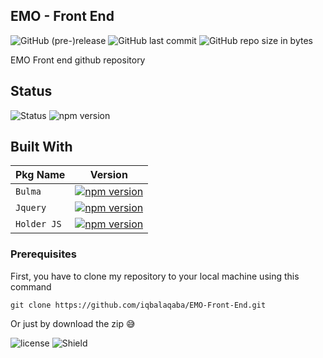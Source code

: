 ## EMO - Front End
![GitHub (pre-)release](https://img.shields.io/github/release/iqbalaqaba/EMO-Front-End/all.svg)
![GitHub last commit](https://img.shields.io/github/last-commit/iqbalaqaba/EMO-Front-End.svg)
![GitHub repo size in bytes](https://img.shields.io/github/repo-size/badges/shields.svg)

EMO Front end github repository

## Status
![Status](https://david-dm.org/iqbalaqaba/EMO-Front-End.svg)
![npm version](https://badge.fury.io/js/yarn.svg)


## Built With

| Pkg Name  | Version |
| ------------- | ------------- |
| `Bulma` | [![npm version](https://badge.fury.io/js/bulma.svg)](https://badge.fury.io/js/bulma) |
| `Jquery` | [![npm version](https://badge.fury.io/js/jquery.svg)](https://badge.fury.io/js/jquery) |
| `Holder JS` | [![npm version](https://badge.fury.io/js/holderjs.svg)](https://badge.fury.io/js/holderjs) |

### Prerequisites

First, you have to clone my repository to your local machine using this command
```
git clone https://github.com/iqbalaqaba/EMO-Front-End.git
```
Or just by download the zip 😅

![license](https://img.shields.io/github/license/mashape/apistatus.svg) ![Shield](https://img.shields.io/badge/shield%20by-shield.io%20and%20badgefury-blue.svg)
